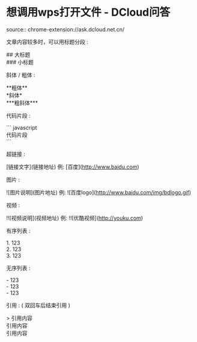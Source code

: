 # 想调用wps打开文件 - DCloud问答

source:: chrome-extension://ask.dcloud.net.cn/

文章内容较多时，可以用标题分段 :

\## 大标题   
\### 小标题

斜体 / 粗体 :

\*\*粗体\*\*   
\*斜体\*   
\*\*\*粗斜体\*\*\* 

代码片段 :

\`\`\` javascript  
代码片段  
\`\`\`

超链接 :

\[链接文字\](链接地址) 例: \[百度\](http://www.baidu.com)

图片 :

!\[图片说明\](图片地址) 例: !\[百度logo\](http://www.baidu.com/img/bdlogo.gif)

视频 :

!!\[视频说明\](视频地址) 例: !!\[优酷视频\](http://youku.com)

有序列表 :

1\. 123  
2\. 123  
3\. 123

无序列表 :

\- 123  
\- 123  
\- 123  

引用 : ( 双回车后结束引用 )

\> 引用内容  
引用内容  
引用内容
